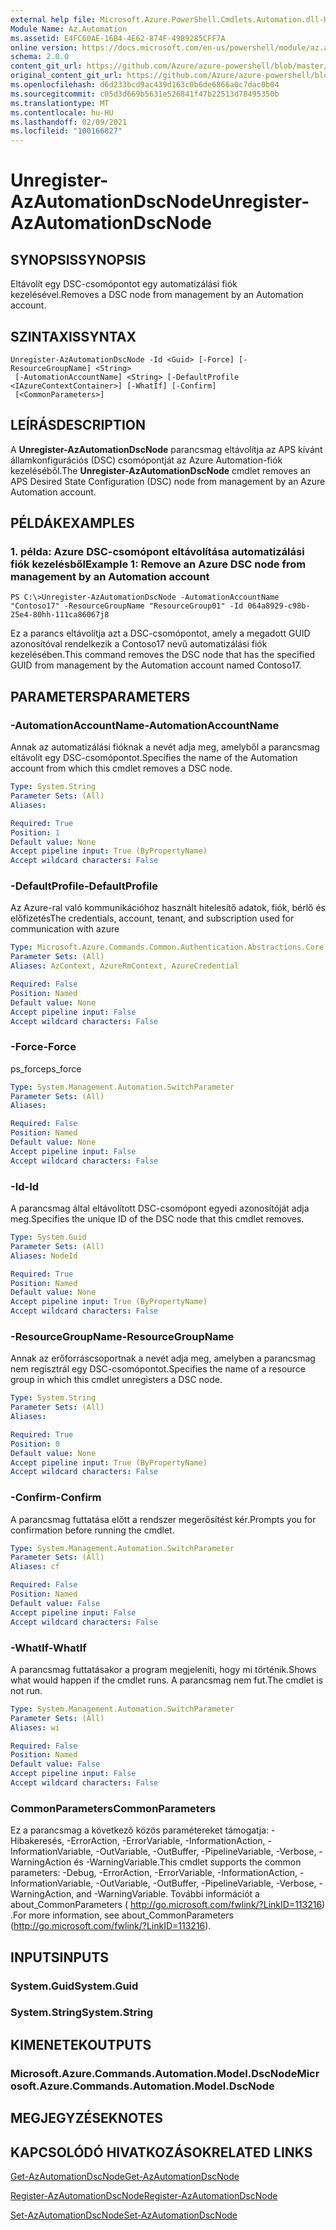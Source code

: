 ```yaml
---
external help file: Microsoft.Azure.PowerShell.Cmdlets.Automation.dll-Help.xml
Module Name: Az.Automation
ms.assetid: E4FC60AE-16B4-4E62-874F-49B9285CFF7A
online version: https://docs.microsoft.com/en-us/powershell/module/az.automation/unregister-azautomationdscnode
schema: 2.0.0
content_git_url: https://github.com/Azure/azure-powershell/blob/master/src/Automation/Automation/help/Unregister-AzAutomationDscNode.md
original_content_git_url: https://github.com/Azure/azure-powershell/blob/master/src/Automation/Automation/help/Unregister-AzAutomationDscNode.md
ms.openlocfilehash: d6d233bcd9ac439d163c0b6de6866a0c7dac0b04
ms.sourcegitcommit: c05d3d669b5631e526841f47b22513d78495350b
ms.translationtype: MT
ms.contentlocale: hu-HU
ms.lasthandoff: 02/09/2021
ms.locfileid: "100166827"
---
```

# <span data-ttu-id="78f9b-101">Unregister-AzAutomationDscNode</span><span class="sxs-lookup"><span data-stu-id="78f9b-101">Unregister-AzAutomationDscNode</span></span>

## <span data-ttu-id="78f9b-102">SYNOPSIS</span><span class="sxs-lookup"><span data-stu-id="78f9b-102">SYNOPSIS</span></span>
<span data-ttu-id="78f9b-103">Eltávolít egy DSC-csomópontot egy automatizálási fiók kezelésével.</span><span class="sxs-lookup"><span data-stu-id="78f9b-103">Removes a DSC node from management by an Automation account.</span></span>

## <span data-ttu-id="78f9b-104">SZINTAXIS</span><span class="sxs-lookup"><span data-stu-id="78f9b-104">SYNTAX</span></span>

```
Unregister-AzAutomationDscNode -Id <Guid> [-Force] [-ResourceGroupName] <String>
 [-AutomationAccountName] <String> [-DefaultProfile <IAzureContextContainer>] [-WhatIf] [-Confirm]
 [<CommonParameters>]
```

## <span data-ttu-id="78f9b-105">LEÍRÁS</span><span class="sxs-lookup"><span data-stu-id="78f9b-105">DESCRIPTION</span></span>
<span data-ttu-id="78f9b-106">A **Unregister-AzAutomationDscNode** parancsmag eltávolítja az APS kívánt államkonfigurációs (DSC) csomópontját az Azure Automation-fiók kezeléséből.</span><span class="sxs-lookup"><span data-stu-id="78f9b-106">The **Unregister-AzAutomationDscNode** cmdlet removes an APS Desired State Configuration (DSC) node from management by an Azure Automation account.</span></span>

## <span data-ttu-id="78f9b-107">PÉLDÁK</span><span class="sxs-lookup"><span data-stu-id="78f9b-107">EXAMPLES</span></span>

### <span data-ttu-id="78f9b-108">1. példa: Azure DSC-csomópont eltávolítása automatizálási fiók kezelésből</span><span class="sxs-lookup"><span data-stu-id="78f9b-108">Example 1: Remove an Azure DSC node from management by an Automation account</span></span>
```
PS C:\>Unregister-AzAutomationDscNode -AutomationAccountName "Contoso17" -ResourceGroupName "ResourceGroup01" -Id 064a8929-c98b-25e4-80hh-111ca86067j8
```

<span data-ttu-id="78f9b-109">Ez a parancs eltávolítja azt a DSC-csomópontot, amely a megadott GUID azonosítóval rendelkezik a Contoso17 nevű automatizálási fiók kezelésében.</span><span class="sxs-lookup"><span data-stu-id="78f9b-109">This command removes the DSC node that has the specified GUID from management by the Automation account named Contoso17.</span></span>

## <span data-ttu-id="78f9b-110">PARAMETERS</span><span class="sxs-lookup"><span data-stu-id="78f9b-110">PARAMETERS</span></span>

### <span data-ttu-id="78f9b-111">-AutomationAccountName</span><span class="sxs-lookup"><span data-stu-id="78f9b-111">-AutomationAccountName</span></span>
<span data-ttu-id="78f9b-112">Annak az automatizálási fióknak a nevét adja meg, amelyből a parancsmag eltávolít egy DSC-csomópontot.</span><span class="sxs-lookup"><span data-stu-id="78f9b-112">Specifies the name of the Automation account from which this cmdlet removes a DSC node.</span></span>

```yaml
Type: System.String
Parameter Sets: (All)
Aliases:

Required: True
Position: 1
Default value: None
Accept pipeline input: True (ByPropertyName)
Accept wildcard characters: False
```

### <span data-ttu-id="78f9b-113">-DefaultProfile</span><span class="sxs-lookup"><span data-stu-id="78f9b-113">-DefaultProfile</span></span>
<span data-ttu-id="78f9b-114">Az Azure-ral való kommunikációhoz használt hitelesítő adatok, fiók, bérlő és előfizetés</span><span class="sxs-lookup"><span data-stu-id="78f9b-114">The credentials, account, tenant, and subscription used for communication with azure</span></span>

```yaml
Type: Microsoft.Azure.Commands.Common.Authentication.Abstractions.Core.IAzureContextContainer
Parameter Sets: (All)
Aliases: AzContext, AzureRmContext, AzureCredential

Required: False
Position: Named
Default value: None
Accept pipeline input: False
Accept wildcard characters: False
```

### <span data-ttu-id="78f9b-115">-Force</span><span class="sxs-lookup"><span data-stu-id="78f9b-115">-Force</span></span>
<span data-ttu-id="78f9b-116">ps_force</span><span class="sxs-lookup"><span data-stu-id="78f9b-116">ps_force</span></span>

```yaml
Type: System.Management.Automation.SwitchParameter
Parameter Sets: (All)
Aliases:

Required: False
Position: Named
Default value: None
Accept pipeline input: False
Accept wildcard characters: False
```

### <span data-ttu-id="78f9b-117">-Id</span><span class="sxs-lookup"><span data-stu-id="78f9b-117">-Id</span></span>
<span data-ttu-id="78f9b-118">A parancsmag által eltávolított DSC-csomópont egyedi azonosítóját adja meg.</span><span class="sxs-lookup"><span data-stu-id="78f9b-118">Specifies the unique ID of the DSC node that this cmdlet removes.</span></span>

```yaml
Type: System.Guid
Parameter Sets: (All)
Aliases: NodeId

Required: True
Position: Named
Default value: None
Accept pipeline input: True (ByPropertyName)
Accept wildcard characters: False
```

### <span data-ttu-id="78f9b-119">-ResourceGroupName</span><span class="sxs-lookup"><span data-stu-id="78f9b-119">-ResourceGroupName</span></span>
<span data-ttu-id="78f9b-120">Annak az erőforráscsoportnak a nevét adja meg, amelyben a parancsmag nem regisztrál egy DSC-csomópontot.</span><span class="sxs-lookup"><span data-stu-id="78f9b-120">Specifies the name of a resource group in which this cmdlet unregisters a DSC node.</span></span>

```yaml
Type: System.String
Parameter Sets: (All)
Aliases:

Required: True
Position: 0
Default value: None
Accept pipeline input: True (ByPropertyName)
Accept wildcard characters: False
```

### <span data-ttu-id="78f9b-121">-Confirm</span><span class="sxs-lookup"><span data-stu-id="78f9b-121">-Confirm</span></span>
<span data-ttu-id="78f9b-122">A parancsmag futtatása előtt a rendszer megerősítést kér.</span><span class="sxs-lookup"><span data-stu-id="78f9b-122">Prompts you for confirmation before running the cmdlet.</span></span>

```yaml
Type: System.Management.Automation.SwitchParameter
Parameter Sets: (All)
Aliases: cf

Required: False
Position: Named
Default value: False
Accept pipeline input: False
Accept wildcard characters: False
```

### <span data-ttu-id="78f9b-123">-WhatIf</span><span class="sxs-lookup"><span data-stu-id="78f9b-123">-WhatIf</span></span>
<span data-ttu-id="78f9b-124">A parancsmag futtatásakor a program megjeleníti, hogy mi történik.</span><span class="sxs-lookup"><span data-stu-id="78f9b-124">Shows what would happen if the cmdlet runs.</span></span>
<span data-ttu-id="78f9b-125">A parancsmag nem fut.</span><span class="sxs-lookup"><span data-stu-id="78f9b-125">The cmdlet is not run.</span></span>

```yaml
Type: System.Management.Automation.SwitchParameter
Parameter Sets: (All)
Aliases: wi

Required: False
Position: Named
Default value: False
Accept pipeline input: False
Accept wildcard characters: False
```

### <span data-ttu-id="78f9b-126">CommonParameters</span><span class="sxs-lookup"><span data-stu-id="78f9b-126">CommonParameters</span></span>
<span data-ttu-id="78f9b-127">Ez a parancsmag a következő közös paramétereket támogatja: -Hibakeresés, -ErrorAction, -ErrorVariable, -InformationAction, -InformationVariable, -OutVariable, -OutBuffer, -PipelineVariable, -Verbose, -WarningAction és -WarningVariable.</span><span class="sxs-lookup"><span data-stu-id="78f9b-127">This cmdlet supports the common parameters: -Debug, -ErrorAction, -ErrorVariable, -InformationAction, -InformationVariable, -OutVariable, -OutBuffer, -PipelineVariable, -Verbose, -WarningAction, and -WarningVariable.</span></span> <span data-ttu-id="78f9b-128">További információt a about_CommonParameters ( http://go.microsoft.com/fwlink/?LinkID=113216) .</span><span class="sxs-lookup"><span data-stu-id="78f9b-128">For more information, see about_CommonParameters (http://go.microsoft.com/fwlink/?LinkID=113216).</span></span>

## <span data-ttu-id="78f9b-129">INPUTS</span><span class="sxs-lookup"><span data-stu-id="78f9b-129">INPUTS</span></span>

### <span data-ttu-id="78f9b-130">System.Guid</span><span class="sxs-lookup"><span data-stu-id="78f9b-130">System.Guid</span></span>

### <span data-ttu-id="78f9b-131">System.String</span><span class="sxs-lookup"><span data-stu-id="78f9b-131">System.String</span></span>

## <span data-ttu-id="78f9b-132">KIMENETEK</span><span class="sxs-lookup"><span data-stu-id="78f9b-132">OUTPUTS</span></span>

### <span data-ttu-id="78f9b-133">Microsoft.Azure.Commands.Automation.Model.DscNode</span><span class="sxs-lookup"><span data-stu-id="78f9b-133">Microsoft.Azure.Commands.Automation.Model.DscNode</span></span>

## <span data-ttu-id="78f9b-134">MEGJEGYZÉSEK</span><span class="sxs-lookup"><span data-stu-id="78f9b-134">NOTES</span></span>

## <span data-ttu-id="78f9b-135">KAPCSOLÓDÓ HIVATKOZÁSOK</span><span class="sxs-lookup"><span data-stu-id="78f9b-135">RELATED LINKS</span></span>

[<span data-ttu-id="78f9b-136">Get-AzAutomationDscNode</span><span class="sxs-lookup"><span data-stu-id="78f9b-136">Get-AzAutomationDscNode</span></span>](./Get-AzAutomationDscNode.md)

[<span data-ttu-id="78f9b-137">Register-AzAutomationDscNode</span><span class="sxs-lookup"><span data-stu-id="78f9b-137">Register-AzAutomationDscNode</span></span>](./Register-AzAutomationDscNode.md)

[<span data-ttu-id="78f9b-138">Set-AzAutomationDscNode</span><span class="sxs-lookup"><span data-stu-id="78f9b-138">Set-AzAutomationDscNode</span></span>](./Set-AzAutomationDscNode.md)



